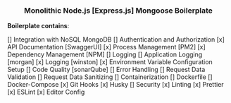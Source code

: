 <h3 align="center"> Monolithic Node.js [Express.js] Mongoose Boilerplate</h3> 

**Boilerplate contains**:

[] Integration with NoSQL MongoDB 
[] Authentication and Authorization
[x] API Documentation [SwaggerUI]
[x] Process Management [PM2]
[x] Dependency Management [NPM]
[] Logging
    [] Application Logging [morgan]
    [x] Logging [winston]
[x] Environment Variable Configuration Setup
[] Code Quality [sonarQube]
[] Error Handling
[] Request Data Validation
[] Request Data Sanitizing
[] Containerization
    [] Dockerfile
    [] Docker-Compose
[x] Git Hooks
    [x] Husky
[] Security
[x] Linting
    [x] Prettier
    [x] ESLint
[x] Editor Config